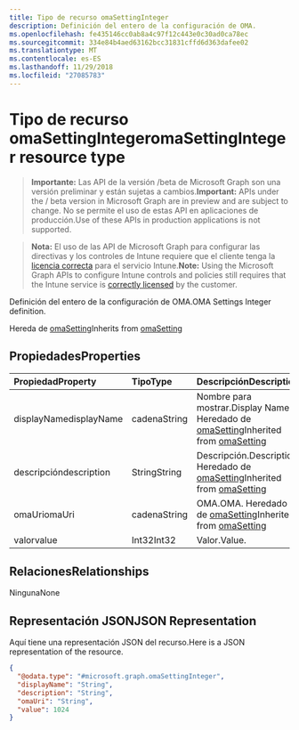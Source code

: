```yaml
---
title: Tipo de recurso omaSettingInteger
description: Definición del entero de la configuración de OMA.
ms.openlocfilehash: fe435146cc0ab8a4c97f12c443e0c30ad0ca78ec
ms.sourcegitcommit: 334e84b4aed63162bcc31831cffd6d363dafee02
ms.translationtype: MT
ms.contentlocale: es-ES
ms.lasthandoff: 11/29/2018
ms.locfileid: "27085783"
---
```

# <a name="omasettinginteger-resource-type"></a><span data-ttu-id="624a8-103">Tipo de recurso omaSettingInteger</span><span class="sxs-lookup"><span data-stu-id="624a8-103">omaSettingInteger resource type</span></span>

> <span data-ttu-id="624a8-104">**Importante:** Las API de la versión /beta de Microsoft Graph son una versión preliminar y están sujetas a cambios.</span><span class="sxs-lookup"><span data-stu-id="624a8-104">**Important:** APIs under the / beta version in Microsoft Graph are in preview and are subject to change.</span></span> <span data-ttu-id="624a8-105">No se permite el uso de estas API en aplicaciones de producción.</span><span class="sxs-lookup"><span data-stu-id="624a8-105">Use of these APIs in production applications is not supported.</span></span>

> <span data-ttu-id="624a8-106">**Nota:** El uso de las API de Microsoft Graph para configurar las directivas y los controles de Intune requiere que el cliente tenga la [licencia correcta](https://go.microsoft.com/fwlink/?linkid=839381) para el servicio Intune.</span><span class="sxs-lookup"><span data-stu-id="624a8-106">**Note:** Using the Microsoft Graph APIs to configure Intune controls and policies still requires that the Intune service is [correctly licensed](https://go.microsoft.com/fwlink/?linkid=839381) by the customer.</span></span>

<span data-ttu-id="624a8-107">Definición del entero de la configuración de OMA.</span><span class="sxs-lookup"><span data-stu-id="624a8-107">OMA Settings Integer definition.</span></span>

<span data-ttu-id="624a8-108">Hereda de [omaSetting](../resources/intune-deviceconfig-omasetting.md)</span><span class="sxs-lookup"><span data-stu-id="624a8-108">Inherits from [omaSetting](../resources/intune-deviceconfig-omasetting.md)</span></span>

## <a name="properties"></a><span data-ttu-id="624a8-109">Propiedades</span><span class="sxs-lookup"><span data-stu-id="624a8-109">Properties</span></span>
|<span data-ttu-id="624a8-110">Propiedad</span><span class="sxs-lookup"><span data-stu-id="624a8-110">Property</span></span>|<span data-ttu-id="624a8-111">Tipo</span><span class="sxs-lookup"><span data-stu-id="624a8-111">Type</span></span>|<span data-ttu-id="624a8-112">Descripción</span><span class="sxs-lookup"><span data-stu-id="624a8-112">Description</span></span>|
|:---|:---|:---|
|<span data-ttu-id="624a8-113">displayName</span><span class="sxs-lookup"><span data-stu-id="624a8-113">displayName</span></span>|<span data-ttu-id="624a8-114">cadena</span><span class="sxs-lookup"><span data-stu-id="624a8-114">String</span></span>|<span data-ttu-id="624a8-115">Nombre para mostrar.</span><span class="sxs-lookup"><span data-stu-id="624a8-115">Display Name.</span></span> <span data-ttu-id="624a8-116">Heredado de [omaSetting](../resources/intune-deviceconfig-omasetting.md)</span><span class="sxs-lookup"><span data-stu-id="624a8-116">Inherited from [omaSetting](../resources/intune-deviceconfig-omasetting.md)</span></span>|
|<span data-ttu-id="624a8-117">descripción</span><span class="sxs-lookup"><span data-stu-id="624a8-117">description</span></span>|<span data-ttu-id="624a8-118">String</span><span class="sxs-lookup"><span data-stu-id="624a8-118">String</span></span>|<span data-ttu-id="624a8-119">Descripción.</span><span class="sxs-lookup"><span data-stu-id="624a8-119">Description.</span></span> <span data-ttu-id="624a8-120">Heredado de [omaSetting](../resources/intune-deviceconfig-omasetting.md)</span><span class="sxs-lookup"><span data-stu-id="624a8-120">Inherited from [omaSetting](../resources/intune-deviceconfig-omasetting.md)</span></span>|
|<span data-ttu-id="624a8-121">omaUri</span><span class="sxs-lookup"><span data-stu-id="624a8-121">omaUri</span></span>|<span data-ttu-id="624a8-122">cadena</span><span class="sxs-lookup"><span data-stu-id="624a8-122">String</span></span>|<span data-ttu-id="624a8-123">OMA.</span><span class="sxs-lookup"><span data-stu-id="624a8-123">OMA.</span></span> <span data-ttu-id="624a8-124">Heredado de [omaSetting](../resources/intune-deviceconfig-omasetting.md)</span><span class="sxs-lookup"><span data-stu-id="624a8-124">Inherited from [omaSetting](../resources/intune-deviceconfig-omasetting.md)</span></span>|
|<span data-ttu-id="624a8-125">valor</span><span class="sxs-lookup"><span data-stu-id="624a8-125">value</span></span>|<span data-ttu-id="624a8-126">Int32</span><span class="sxs-lookup"><span data-stu-id="624a8-126">Int32</span></span>|<span data-ttu-id="624a8-127">Valor.</span><span class="sxs-lookup"><span data-stu-id="624a8-127">Value.</span></span>|

## <a name="relationships"></a><span data-ttu-id="624a8-128">Relaciones</span><span class="sxs-lookup"><span data-stu-id="624a8-128">Relationships</span></span>
<span data-ttu-id="624a8-129">Ninguna</span><span class="sxs-lookup"><span data-stu-id="624a8-129">None</span></span>
## <a name="json-representation"></a><span data-ttu-id="624a8-130">Representación JSON</span><span class="sxs-lookup"><span data-stu-id="624a8-130">JSON Representation</span></span>
<span data-ttu-id="624a8-131">Aquí tiene una representación JSON del recurso.</span><span class="sxs-lookup"><span data-stu-id="624a8-131">Here is a JSON representation of the resource.</span></span>
<!-- {
  "blockType": "resource",
  "@odata.type": "microsoft.graph.omaSettingInteger"
}
-->
``` json
{
  "@odata.type": "#microsoft.graph.omaSettingInteger",
  "displayName": "String",
  "description": "String",
  "omaUri": "String",
  "value": 1024
}
```





